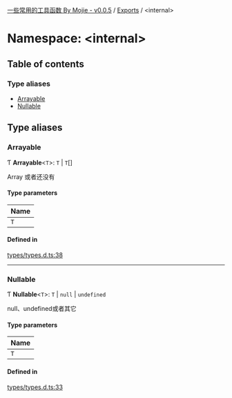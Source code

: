 [一些常用的工具函数 By Mojie - v0.0.5](../README.md) / [Exports](../modules.md) / <internal\>

# Namespace: <internal\>

## Table of contents

### Type aliases

- [Arrayable](internal_.md#arrayable)
- [Nullable](internal_.md#nullable)

## Type aliases

### Arrayable

Ƭ **Arrayable**<`T`\>: `T` \| `T`[]

Array 或者还没有

#### Type parameters

| Name |
| :------ |
| `T` |

#### Defined in

[types/types.d.ts:38](https://github.com/mojiefong/utils/blob/c2683ef/types/types.d.ts#L38)

___

### Nullable

Ƭ **Nullable**<`T`\>: `T` \| ``null`` \| `undefined`

null、undefined或者其它

#### Type parameters

| Name |
| :------ |
| `T` |

#### Defined in

[types/types.d.ts:33](https://github.com/mojiefong/utils/blob/c2683ef/types/types.d.ts#L33)
